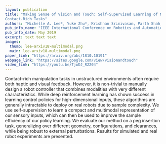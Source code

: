 ```yaml
---
layout: publication
title: "Making Sense of Vision and Touch: Self-Supervised Learning of Multimodal Representations for 
Contact-Rich Tasks"
authors: "Michelle A. Lee*, Yuke Zhu*, Krishnan Srinivasan, Parth Shah, Silvio Savarese, Li Fei-Fei, Animesh Garg, Jeannette Bohg"
pub_info_name: "IEEE International Conference on Robotics and Automation (ICRA) - Best Paper Award"
pub_info_date: May 2019
excerpt: text text text
images:
  thumb: lee-arxiv18-multimodal.png
  main: lee-arxiv18-multimodal.png
paper_link: "https://arxiv.org/abs/1810.10191"
webpage_link: "https://sites.google.com/view/visionandtouch"
video_link: "https://youtu.be/TjwDJ_R2204"
---
```

Contact-rich manipulation tasks in unstructured environments often require both haptic and visual feedback. However, it is non-trivial to manually design a robot controller that combines modalities with very different characteristics. While deep reinforcement learning has shown success in learning control policies for high-dimensional inputs, these algorithms are generally intractable to deploy on real robots due to sample complexity. We use self-supervision to learn a compact and multimodal representation of our sensory inputs, which can then be used to improve the sample efficiency of our policy learning. We evaluate our method on a peg insertion task, generalizing over different geometry, configurations, and clearances, while being robust to external perturbations. Results for simulated and real robot experiments are presented.
